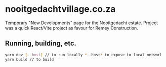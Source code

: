 # nooitgedachtvillage.co.za

Temporary "New Developments" page for the Nooitgedacht estate.
Project was a quick React/Vite project as favour for Remey Construction.

## Running, building, etc.
```bash
yarn dev [--host] // to run locally *--host* to expose to local network
yarn build // to build
```
